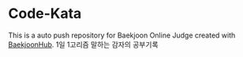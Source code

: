 # Code-Kata
This is a auto push repository for Baekjoon Online Judge created with [BaekjoonHub](https://github.com/BaekjoonHub/BaekjoonHub).
1일 1고리즘 말하는 감자의 공부기록

